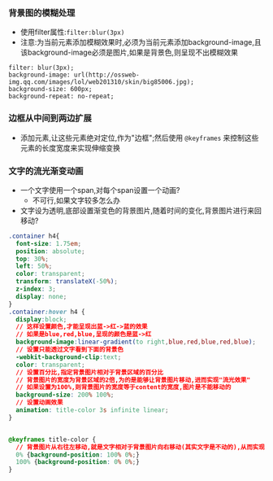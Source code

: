 ### 背景图的模糊处理

* 使用filter属性:`filter:blur(3px)`
* 注意:为当前元素添加模糊效果时,必须为当前元素添加background-image,且该background-image必须是图片,如果是背景色,则呈现不出模糊效果

```
filter: blur(3px);
background-image: url(http://ossweb-img.qq.com/images/lol/web201310/skin/big85006.jpg);
background-size: 600px;
background-repeat: no-repeat;
```

### 边框从中间到两边扩展

* 添加元素,让这些元素绝对定位,作为"边框";然后使用 `@keyframes` 来控制这些元素的长度宽度来实现伸缩变换

### 文字的流光渐变动画

* 一个文字使用一个span,对每个span设置一个动画?
    * 不可行,如果文字较多怎么办
* 文字设为透明,底部设置渐变色的背景图片,随着时间的变化,背景图片进行来回移动?

```css
.container h4{
  font-size: 1.75em;
  position: absolute;
  top: 30%;
  left: 50%;
  color: transparent;
  transform: translateX(-50%);
  z-index: 3;
  display: none;
}
.container:hover h4 {
  display:block;
  // 这样设置颜色,才能呈现出蓝->红->蓝的效果
  // 如果是blue,red,blue,呈现的颜色是蓝->红
  background-image:linear-gradient(to right,blue,red,blue,red,blue);
  // 设置只能透过文字看到下面的背景色
  -webkit-background-clip:text;
  color: transparent;
  // 设置百分比,指定背景图片相对于背景区域的百分比
  // 背景图片的宽度为背景区域的2倍,为的是能够让背景图片移动,进而实现"流光效果"
  // 如果设置为100%,则背景图片的宽度等于content的宽度,图片是不能移动的
  background-size: 200% 100%;
  // 设置动画效果
  animation: title-color 3s infinite linear;
}


@keyframes title-color {
  // 背景图片从右往左移动,就是文字相对于背景图片向右移动(其实文字是不动的),从而实现了文字颜色的变换效果
  0% {background-position: 100% 0%;}
  100% {background-position: 0% 0%;}
}
```